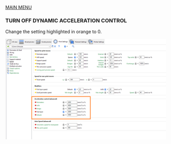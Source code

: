[MAIN MENU](/README.md)


### TURN OFF DYNAMIC ACCELERATION CONTROL

Change the setting highlighted in orange to 0.

![alt text](/DOCS/IMG/TURN_OFF_DYNAMIC_ACCELERATION_CONTROL.PNG "Turn off Dynamic Acceleration Control in Super Slicer")

